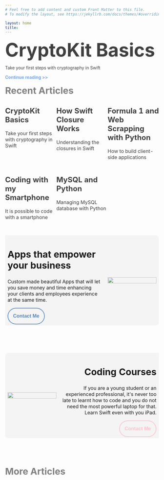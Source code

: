 ```yaml
---
# Feel free to add content and custom Front Matter to this file.
# To modify the layout, see https://jekyllrb.com/docs/themes/#overriding-theme-defaults

layout: home
title: 
---
```

<style>
  a:link {color: #403F3F; text-decoration: none;}
  a:visited {color: #403F3F; text-decoration: none;}
  a:hover {color: gray; text-decoration: none;}
  a:active {color: #403F3F; text-decoration: none;}
  .button1 { border: 2px solid #5189C5; color: #5189C5; padding: 16px 16px; text-align: center; text-decoration: none; display: inline-block;font-size: 16px; transition-duration: 0.4s; cursor: pointer; border-radius:25%/30px; background-color: #F4F4F4}
  .button1:hover {border: 2px solid #5189C5; color: white; padding: 16px 16px; text-align: center; text-decoration: none; display: inline-block;font-size: 16px; transition-duration: 0.4s; cursor: pointer; border-radius:25%/30px; background-color: #5189C5}
  .button2 { border: 2px solid pink; color: pink; padding: 16px 16px; text-align: center; text-decoration: none; display: inline-block;font-size: 16px; transition-duration: 0.4s; cursor: pointer; border-radius:25%/30px; background-color: #F4F4F4}
  .button2:hover {border: 2px solid pink; color: white; padding: 16px 16px; text-align: center; text-decoration: none; display: inline-block;font-size: 16px; transition-duration: 0.4s; cursor: pointer; border-radius:25%/30px; background-color: pink}
</style>
<h1 style="font-size: 60px; color: #403F3F; margin: 0px 0px"><b>CryptoKit Basics</b></h1>
<p style="color: #403F3F">Take your first steps with cryptography in Swift</p>
<a style="color: #75A4F2" href="https://www.javiercarrilloblog.com/coding/15/06/2021/CryptoKit.html"><b>Continue reading >></b></a>
<br>
<br>
<h2 style="font-size: 30px; color: gray; margin: 0px 0px"><b>Recent Articles</b></h2>
<table style="width: 100%; horizontal-align: left; margin: 0px 0px">
  <tr>
    <td style="border-style: hidden; width: 33%; text-align: left; vertical-align: top; padding: 0px">
      <a style="link {color: blue; text-decoration: none;}
  visited {color: #403F3F; text-decoration: none;}
  hover {color: gray; text-decoration: none;}
  active {color: #403F3F; text-decoration: none;}" href="https://www.javiercarrilloblog.com/coding/15/06/2021/CryptoKit.html">
      <body>
      <h2><b>CryptoKit Basics</b></h2>
      <p>Take your first steps with cryptography in Swift</p>
      </body>
      </a>
    </td>
    <td style="border-style: hidden; width: 33%; text-align: left; vertical-align: top; padding: 0px">
      <a href="https://www.javiercarrilloblog.com/coding/17/05/2021/SwiftClosures.html">
      <body>
      <h2><b>How Swift Closure Works</b></h2>
      <p>Understanding the closures in Swift</p>
      </body>
      </a>
    </td>
    <td style="border-style: hidden; width: 33%; text-align: left; vertical-align: top; padding: 0px">
      <a href="https://www.javiercarrilloblog.com/coding/15/04/2021/Formula1WebScraping.html">
      <body>
      <h2><b>Formula 1 and Web Scrapping with Python</b></h2>
      <p>How to build client-side applications</p>
      </body>
      </a>
    </td>
  </tr>
  <tr style="background-color: #FDFDFD">
    <td style="border-style: hidden; width: 33%; text-align: left; vertical-align: top; padding: 0px">
      <a href="https://www.javiercarrilloblog.com/coding/15/03/2021/Coding_with_smartphone.html">
      <body>
      <h2><b>Coding with my Smartphone</b></h2>
      <p>It is possible to code with a smartphone</p>
      </body>
      </a>
    </td>
    <td style="border-style: hidden; width: 33%; text-align: left; vertical-align: top; padding: 0px">
      <a href="https://www.javiercarrilloblog.com/coding/15/02/2021/MySQLPython.html">
      <body>
      <h2><b>MySQL and Python</b></h2>
      <p>Managing MySQL database with Python</p>
      </body>
      </a>
    </td>
    <td style="border-style: hidden; width: 33%; text-align: left; vertical-align: top; padding: 0px">
    </td>
  </tr>
</table>
<br>
<header style="border-radius: 10px; background-color: #F4F4F4">
  <table style="width: 100%; pading: 0px; border-style: hidden; text-align: left">
    <tr>
      <td style="width: 65%; background-color: #F4F4F4; border-style: hidden">
        <body>
          <h2 style="font-size: 30px"><b>Apps that empower your business</b></h2>
          <p>Custom made beautiful Apps that will let you save money and time enhancing your clients and employees experience at the same time.</p>
          <button class="button1" onclick="window.location.href='https://www.javiercarrilloblog.com/services';"><b>Contact Me</b></button>
        </body>
      </td>
      <td style="width: 35%; border-style: hidden; text-align: right">
        <img style="display: block; margin-left: auto; margin-right: auto; width: 100%; object-fit: contain" src="https://jcentercreation.github.io/JekyllPersonalWeb/assets/img/img4.png">
      </td>
    </tr>
  </table>
</header>
<br>
<header style="border-radius: 10px; background-color: #F4F4F4">
  <table style="width: 100%; pading: 0px; border-style: hidden; text-align: right">
    <tr>
      <td style="width: 35%; border-style: hidden">
        <img style="display: block; margin-left: auto; margin-right: auto; width: 100%; object-fit: contain" src="https://jcentercreation.github.io/JekyllPersonalWeb/assets/img/img2.png">
      </td>
      <td style="width: 65%; background-color: #F4F4F4; border-style: hidden">
        <body>
          <h2 style="font-size: 30px"><b>Coding Courses</b></h2>
          <p>If you are a young student or an experienced professional, it's never too late to learnt how to code and you do not need the most powerful laptop for that. Learn Swift even with you iPad.</p>
          <button class="button2" onclick="window.location.href='https://www.javiercarrilloblog.com/services';"><b>Contact Me</b></button>
        </body>
      </td>
    </tr>
  </table>
</header>
<br>
<br>
<h1 style="font-size: 30px; color: gray; margin: 0px 0px"><b>More Articles</b></h1>